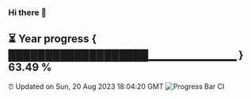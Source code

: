 ### Hi there 👋
⏳ Year progress { ███████████████████▁▁▁▁▁▁▁▁▁▁▁ } 63.49 %
---
⏰ Updated on Sun, 20 Aug 2023 18:04:20 GMT
![Progress Bar CI](https://github.com/Moyi321/Moyi321/workflows/Progress%20Bar%20CI/badge.svg)
